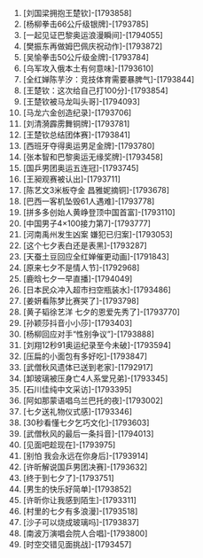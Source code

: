 
1. [刘国梁拥抱王楚钦]-[1793858]
1. [杨柳拳击66公斤级银牌]-[1793785]
1. [一起见证巴黎奥运浪漫瞬间]-[1794055]
1. [樊振东再做姆巴佩庆祝动作]-[1793872]
1. [吴愉拳击50公斤级金牌]-[1793784]
1. [乌军攻入俄本土有何意味]-[1793610]
1. [全红婵陈芋汐：竞技体育需要暴脾气]-[1793844]
1. [王楚钦：这次给自己打100分]-[1793854]
1. [王楚钦被马龙叫头哥]-[1794093]
1. [马龙六金创造纪录]-[1793706]
1. [刘清漪霹雳舞铜牌]-[1793781]
1. [王楚钦总结团体赛]-[1793841]
1. [西班牙夺得奥运男足金牌]-[1793780]
1. [张本智和巴黎奥运无缘奖牌]-[1793458]
1. [国乒男团奥运五连冠]-[1793745]
1. [王昶观赛被认出]-[1793711]
1. [陈艺文3米板夺金 昌雅妮摘铜]-[1793678]
1. [巴西一客机坠毁61人遇难]-[1793778]
1. [拼多多创始人黄峥登顶中国首富]-[1793110]
1. [中国男子4×100接力第7]-[1793777]
1. [河南禹州发生凶案 嫌犯已归案]-[1793053]
1. [这个七夕表白还是表黑]-[1793287]
1. [天蚕土豆回应全红婵催更动画]-[1791843]
1. [原来七夕不是情人节]-[1792968]
1. [鹿晗七夕一早直播]-[1794049]
1. [日本民众冲入超市扫空瓶装水]-[1793486]
1. [姜妍看陈梦比赛哭了]-[1793798]
1. [黄子韬徐艺洋 七夕的恩爱先秀了]-[1793770]
1. [孙颖莎抖音小小莎]-[1793403]
1. [杨柳回应对手“性别争议”]-[1793888]
1. [刘翔12秒91奥运纪录至今未破]-[1793594]
1. [压扁的小面包有多好吃]-[1793847]
1. [武僧秋风遗体已送到老家]-[1792917]
1. [卸玻璃被压身亡4人系堂兄弟]-[1793345]
1. [石川佳纯中文采访]-[1793395]
1. [阿如那蒙语唱乌兰巴托的夜]-[1793002]
1. [七夕送礼物仪式感]-[1793346]
1. [30秒看懂七夕乞巧文化]-[1793603]
1. [武僧秋风的最后一条抖音]-[1794013]
1. [见面吧趁现在]-[1793975]
1. [别怕 我会永远在你身后]-[1793914]
1. [许昕解说国乒男团决赛]-[1793632]
1. [终于到七夕了]-[1793751]
1. [男生的快乐好简单]-[1793852]
1. [许昕你让我感到陌生]-[1793311]
1. [村里的七夕有多浪漫]-[1793518]
1. [沙子可以烧成玻璃吗]-[1793837]
1. [南波万演唱会院人合唱]-[1793800]
1. [时空交错见面挑战]-[1793457]